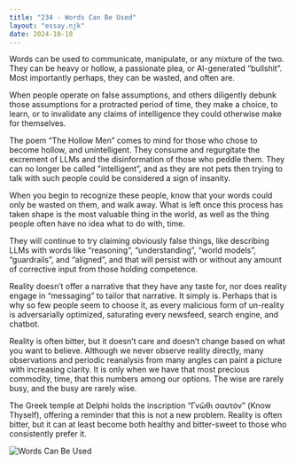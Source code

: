 ```yaml
---
title: "234 - Words Can Be Used"
layout: "essay.njk"
date: 2024-10-18
---
```


Words can be used to communicate, manipulate, or any mixture of the two. They can be heavy or hollow, a passionate plea, or AI-generated “bullshit”. Most importantly perhaps, they can be wasted, and often are.

When people operate on false assumptions, and others diligently debunk those assumptions for a protracted period of time, they make a choice, to learn, or to invalidate any claims of intelligence they could otherwise make for themselves.

The poem “The Hollow Men” comes to mind for those who chose to become hollow, and unintelligent. They consume and regurgitate the excrement of LLMs and the disinformation of those who peddle them. They can no longer be called "intelligent”, and as they are not pets then trying to talk with such people could be considered a sign of insanity.

When you begin to recognize these people, know that your words could only be wasted on them, and walk away. What is left once this process has taken shape is the most valuable thing in the world, as well as the thing people often have no idea what to do with, time.

They will continue to try claiming obviously false things, like describing LLMs with words like “reasoning”, “understanding”, “world models”, “guardrails”, and “aligned”, and that will persist with or without any amount of corrective input from those holding competence.

Reality doesn’t offer a narrative that they have any taste for, nor does reality engage in “messaging” to tailor that narrative. It simply is. Perhaps that is why so few people seem to choose it, as every malicious form of un-reality is adversarially optimized, saturating every newsfeed, search engine, and chatbot.

Reality is often bitter, but it doesn’t care and doesn’t change based on what you want to believe. Although we never observe reality directly, many observations and periodic reanalysis from many angles can paint a picture with increasing clarity. It is only when we have that most precious commodity, time, that this numbers among our options. The wise are rarely busy, and the busy are rarely wise.

The Greek temple at Delphi holds the inscription “Γνῶθι σαυτόν” (Know Thyself), offering a reminder that this is not a new problem. Reality is often bitter, but it can at least become both healthy and bitter-sweet to those who consistently prefer it.

![Words Can Be Used](https://media.licdn.com/dms/image/v2/D5622AQEEtnbxSLj7BA/feedshare-shrink_800/feedshare-shrink_800/0/1729158133875?e=1736985600&v=beta&t=D8QwX4VTxaTKfH-gUNGZUmF7CiFpq83e9k4S8T9Jni0)